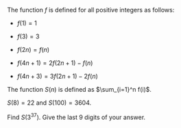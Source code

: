 The function $f$ is defined for all positive integers as follows:

- $f(1) = 1$

- $f(3) = 3$

- $f(2n) = f(n)$

- $f(4n+1) = 2f(2n+1) - f(n)$

- $f(4n+3) = 3f(2n+1) - 2f(n)$

The function $S(n)$ is defined as $\sum_{i=1}^n f(i)$.

$S(8)=22$ and $S(100)=3604$.

Find $S(3^{37})$. Give the last $9$ digits of your answer.
